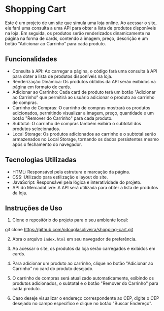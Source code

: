 # Shopping Cart

Este é um projeto de um site que simula uma loja online. Ao acessar o site, ele fará uma consulta a uma API para obter a lista de produtos disponíveis na loja. Em seguida, os produtos serão renderizados dinamicamente na página na forma de cards, contendo a imagem, preço, descrição e um botão "Adicionar ao Carrinho" para cada produto.

## Funcionalidades

- Consulta à API: Ao carregar a página, o código fará uma consulta à API para obter a lista de produtos disponíveis na loja.
- Renderização Dinâmica: Os produtos obtidos da API serão exibidos na página em formato de cards.
- Adicionar ao Carrinho: Cada card de produto terá um botão "Adicionar ao Carrinho" que permitirá ao usuário adicionar o produto ao carrinho de compras.
- Carrinho de Compras: O carrinho de compras mostrará os produtos adicionados, permitindo visualizar a imagem, preço, quantidade e um botão "Remover do Carrinho" para cada produto.
- Subtotal: O carrinho de compras também exibirá o subtotal dos produtos selecionados.
- Local Storage: Os produtos adicionados ao carrinho e o subtotal serão armazenados no Local Storage, tornando os dados persistentes mesmo após o fechamento do navegador.

## Tecnologias Utilizadas

- HTML: Responsável pela estrutura e marcação da página.
- CSS: Utilizado para estilização e layout do site.
- JavaScript: Responsável pela lógica e interatividade do projeto.
- API do MercadoLivre: A API será utilizada para obter a lista de produtos da loja.

## Instruções de Uso

1. Clone o repositório do projeto para o seu ambiente local:

git clone https://github.com/odouglasoliveira/shopping-cart.git

2. Abra o arquivo `index.html` em seu navegador de preferência.

3. Ao acessar o site, os produtos da loja serão carregados e exibidos em cards.

4. Para adicionar um produto ao carrinho, clique no botão "Adicionar ao Carrinho" no card do produto desejado.

5. O carrinho de compras será atualizado automaticamente, exibindo os produtos adicionados, o subtotal e o botão "Remover do Carrinho" para cada produto.

6. Caso deseje visualizar o endereço correspondente ao CEP, digite o CEP desejado no campo específico e clique no botão "Buscar Endereço".
